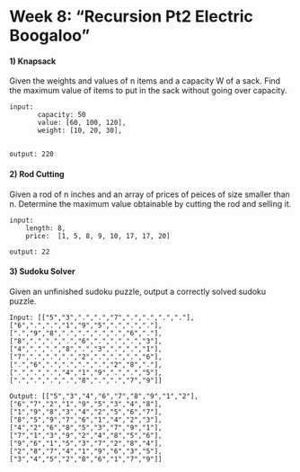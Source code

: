 # Week 8: “Recursion Pt2 Electric Boogaloo”

#### 1) Knapsack
Given the weights and values of n items and a capacity W of a sack. Find the maximum value of items to put in the sack without going over capacity.
```
input: 
       capacity: 50
       value: [60, 100, 120],
       weight: [10, 20, 30], 
       

output: 220
```
#### 2) Rod Cutting
Given a rod of n inches and an array of prices of peices of size smaller than n. Determine the maximum value obtainable by cutting the rod and selling it.

```
input: 
    length: 8,
    price:  [1, 5, 8, 9, 10, 17, 17, 20]

output: 22
```
#### 3) Sudoku Solver
Given an unfinished sudoku puzzle, output a correctly solved sudoku puzzle.
```
Input: [["5","3",".",".","7",".",".",".","."],["6",".",".","1","9","5",".",".","."],[".","9","8",".",".",".",".","6","."],["8",".",".",".","6",".",".",".","3"],["4",".",".","8",".","3",".",".","1"],["7",".",".",".","2",".",".",".","6"],[".","6",".",".",".",".","2","8","."],[".",".",".","4","1","9",".",".","5"],[".",".",".",".","8",".",".","7","9"]]

Output: [["5","3","4","6","7","8","9","1","2"],["6","7","2","1","9","5","3","4","8"],["1","9","8","3","4","2","5","6","7"],["8","5","9","7","6","1","4","2","3"],["4","2","6","8","5","3","7","9","1"],["7","1","3","9","2","4","8","5","6"],["9","6","1","5","3","7","2","8","4"],["2","8","7","4","1","9","6","3","5"],["3","4","5","2","8","6","1","7","9"]]
```
